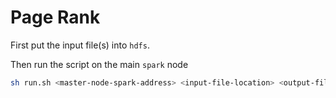 # Page Rank

First put the input file(s) into `hdfs`.

Then run the script on the main `spark` node
```bash
sh run.sh <master-node-spark-address> <input-file-location> <output-file-location>
```
